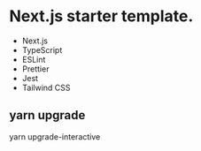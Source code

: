 # Next.js starter template.

- Next.js
- TypeScript
- ESLint
- Prettier
- Jest
- Tailwind CSS

## yarn upgrade

yarn upgrade-interactive
